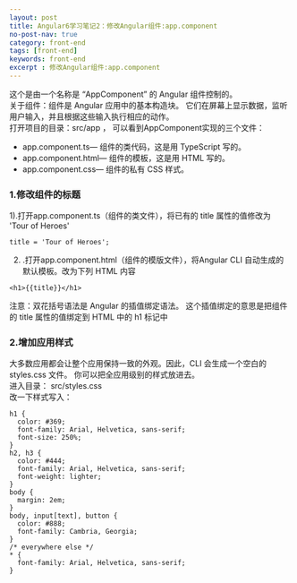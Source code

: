 ```yaml
---
layout: post
title: Angular6学习笔记2：修改Angular组件:app.component
no-post-nav: true
category: front-end
tags: [front-end]
keywords: front-end
excerpt : 修改Angular组件:app.component
---
```


这个是由一个名称是 “AppComponent” 的 Angular 组件控制的。<br/>
关于组件：组件是 Angular 应用中的基本构造块。 它们在屏幕上显示数据，监听用户输入，并且根据这些输入执行相应的动作。<br/>
打开项目的目录：src/app ， 可以看到AppComponent实现的三个文件：<br/>
- app.component.ts— 组件的类代码，这是用 TypeScript 写的。
- app.component.html— 组件的模板，这是用 HTML 写的。
- app.component.css— 组件的私有 CSS 样式。
### 1.修改组件的标题
1).打开app.component.ts（组件的类文件），将已有的 title 属性的值修改为 'Tour of Heroes'
```
title = 'Tour of Heroes';
```
2) .打开app.component.html（组件的模版文件），将Angular CLI 自动生成的默认模板。改为下列 HTML 内容
```
<h1>{{title}}</h1>
```
注意：双花括号语法是 Angular 的插值绑定语法。 这个插值绑定的意思是把组件的 title 属性的值绑定到 HTML 中的 h1 标记中
### 2.增加应用样式
大多数应用都会让整个应用保持一致的外观。因此，CLI 会生成一个空白的 styles.css 文件。 你可以把全应用级别的样式放进去。<br/>
进入目录： src/styles.css <br/>
改一下样式写入：
```
h1 {
  color: #369;
  font-family: Arial, Helvetica, sans-serif;
  font-size: 250%;
}
h2, h3 {
  color: #444;
  font-family: Arial, Helvetica, sans-serif;
  font-weight: lighter;
}
body {
  margin: 2em;
}
body, input[text], button {
  color: #888;
  font-family: Cambria, Georgia;
}
/* everywhere else */
* {
  font-family: Arial, Helvetica, sans-serif;
}
```
